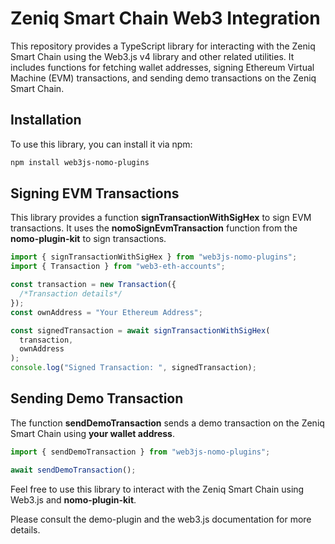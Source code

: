 # Zeniq Smart Chain Web3 Integration

This repository provides a TypeScript library for interacting with the Zeniq Smart Chain using the Web3.js v4 library and other related utilities. It includes functions for fetching wallet addresses, signing Ethereum Virtual Machine (EVM) transactions, and sending demo transactions on the Zeniq Smart Chain.

## Installation

To use this library, you can install it via npm:

```bash
npm install web3js-nomo-plugins
```

## Signing EVM Transactions

This library provides a function **signTransactionWithSigHex** to sign EVM transactions.
It uses the **nomoSignEvmTransaction** function from the **nomo-plugin-kit** to sign transactions.

```typescript
import { signTransactionWithSigHex } from "web3js-nomo-plugins";
import { Transaction } from "web3-eth-accounts";

const transaction = new Transaction({
  /*Transaction details*/
});
const ownAddress = "Your Ethereum Address";

const signedTransaction = await signTransactionWithSigHex(
  transaction,
  ownAddress
);
console.log("Signed Transaction: ", signedTransaction);
```

## Sending Demo Transaction

The function **sendDemoTransaction** sends a demo transaction on the Zeniq Smart Chain using **your wallet address**.

```typescript
import { sendDemoTransaction } from "web3js-nomo-plugins";

await sendDemoTransaction();
```

Feel free to use this library to interact with the Zeniq Smart Chain using Web3.js and **nomo-plugin-kit**.

Please consult the demo-plugin and the web3.js documentation for more details.
